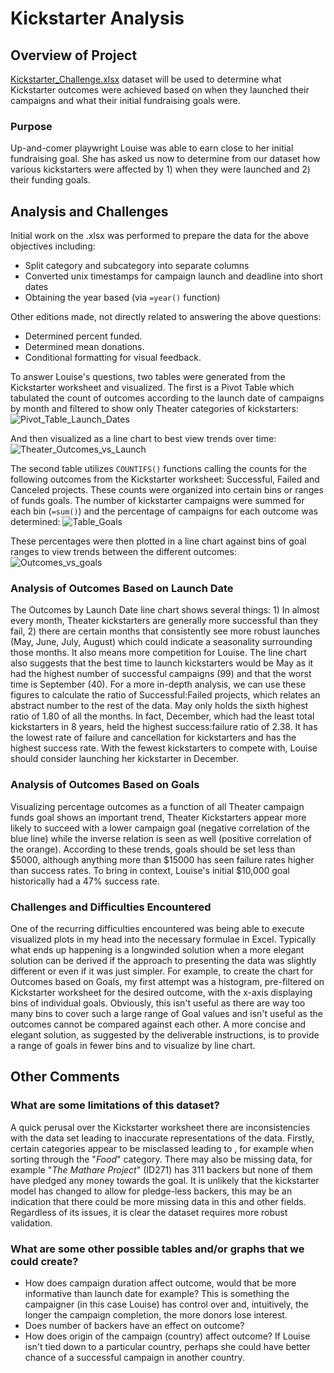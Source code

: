 # Kickstarter Analysis

## Overview of Project
[Kickstarter_Challenge.xlsx](data-1-1-3-StarterBook.xlsx) dataset will be used to determine what Kickstarter outcomes were achieved based on when they launched their campaigns and what their initial fundraising goals were. 
### Purpose
Up-and-comer playwright Louise was able to earn close to her initial fundraising goal. She has asked us now to determine from our dataset how various kickstarters were affected by 1) when they were launched and 2) their funding goals.
## Analysis and Challenges
Initial work on the .xlsx was performed to prepare the data for the above objectives including:
* Split category and subcategory into separate columns
* Converted unix timestamps for campaign launch and deadline into short dates 
* Obtaining the year based (via `=year()` function)

Other editions made, not directly related to answering the above questions:
* Determined percent funded.
* Determined mean donations.
* Conditional formatting for visual feedback.

To answer Louise's questions, two tables were generated from the Kickstarter worksheet and visualized. The first is a Pivot Table which tabulated the count of outcomes according to the launch date of campaigns by month and filtered to show only Theater categories of kickstarters: 
![Pivot_Table_Launch_Dates](https://user-images.githubusercontent.com/90335218/138988148-8eb58e6b-3025-4110-ac76-7402e3f110fa.png) 

And then visualized as a line chart to best view trends over time:
![Theater_Outcomes_vs_Launch](https://user-images.githubusercontent.com/90335218/138991560-22db7a43-b095-4b5e-a553-78eace6a7daa.png)

The second table utilizes `COUNTIFS()` functions calling the counts for the following outcomes from the Kickstarter worksheet: Successful, Failed and Canceled projects. These counts were organized into certain bins or ranges of funds goals. The number of kickstarter campaigns were summed for each bin (`=sum()`) and the percentage of campaigns for each outcome was determined:
![Table_Goals](https://user-images.githubusercontent.com/90335218/138993638-db609e43-cc28-43ba-bdaf-3b4fd0093b0d.png)

These percentages were then plotted in a line chart against bins of goal ranges to view trends between the different outcomes:
![Outcomes_vs_goals](https://user-images.githubusercontent.com/90335218/139169724-edb1854f-4f95-4bd9-b483-4809c39e0535.png)


### Analysis of Outcomes Based on Launch Date
The Outcomes by Launch Date line chart shows several things: 1) In almost every month, Theater kickstarters are generally more successful than they fail, 2) there are certain months that consistently see more robust launches (May, June, July, August) which could indicate a seasonality surrounding those months. It also means more competition for Louise. The line chart also suggests that the best time to launch kickstarters would be May as it had the highest number of successful campaigns (99) and that the worst time is September (40). For a more in-depth analysis, we can use these figures to calculate the ratio of Successful:Failed projects, which relates an abstract number to the rest of the data. May only holds the sixth highest ratio of 1.80 of all the months. In fact, December, which had the least total kickstarters in 8 years, held the highest success:failure ratio of 2.38. It has the lowest rate of failure and cancellation for kickstarters and has the highest success rate. With the fewest kickstarters to compete with, Louise should consider launching her kickstarter in December.


### Analysis of Outcomes Based on Goals
Visualizing percentage outcomes as a function of all Theater campaign funds goal shows an important trend, Theater Kickstarters appear more likely to succeed with a lower campaign goal (negative correlation of the blue line) while the inverse relation is seen as well (positive correlation of the orange). According to these trends, goals should be set less than $5000, although anything more than $15000 has seen failure rates higher than success rates. To bring in context, Louise's initial $10,000 goal historically had a 47% success rate. 


### Challenges and Difficulties Encountered
One of the recurring difficulties encountered was being able to execute visualized plots in my head into the necessary formulae in Excel. Typically what ends up happening is a longwinded solution when a more elegant solution can be derived if the approach to presenting the data was slightly different or even if it was just simpler. For example, to create the chart for Outcomes based on Goals, my first attempt was a histogram, pre-filtered on Kickstarter worksheet for the desired outcome, with the x-axis displaying bins of individual goals. Obviously, this isn't useful as there are way too many bins to cover such a large range of Goal values and isn't useful as the outcomes cannot be compared against each other. A more concise and elegant solution, as suggested by the deliverable instructions, is to provide a range of goals in fewer bins and to visualize by line chart.


## Other Comments

### What are some limitations of this dataset? 
A quick perusal over the Kickstarter worksheet there are inconsistencies with the data set leading to inaccurate representations of the data. Firstly, certain categories appear to be misclassed leading to , for example when sorting through the "_Food_" category. There may also be missing data, for example "_The Mathare Project_" (ID271) has 311 backers but none of them have pledged any money towards the goal. It is unlikely that the kickstarter model has changed to allow for pledge-less backers, this may be an indication that there could be more missing data in this and other fields. Regardless of its issues, it is clear the dataset requires more robust validation.

### What are some other possible tables and/or graphs that we could create?
- How does campaign duration affect outcome, would that be more informative than launch date for example? This is something the campaigner (in this case Louise) has control over and, intuitively, the longer the campaign completion, the more donors lose interest. 
- Does number of backers have an effect on outcome?
- How does origin of the campaign (country) affect outcome? If Louise isn't tied down to a particular country, perhaps she could have better chance of a successful campaign in another country.
